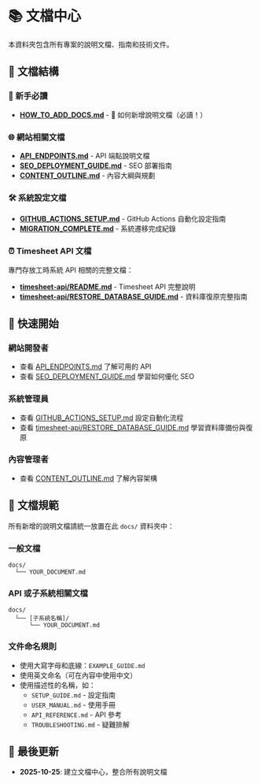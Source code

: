 # 📚 文檔中心

本資料夾包含所有專案的說明文檔、指南和技術文件。

## 📂 文檔結構

### 📖 新手必讀

- **[HOW_TO_ADD_DOCS.md](./HOW_TO_ADD_DOCS.md)** - 📝 如何新增說明文檔（必讀！）

### 🌐 網站相關文檔

- **[API_ENDPOINTS.md](./API_ENDPOINTS.md)** - API 端點說明文檔
- **[SEO_DEPLOYMENT_GUIDE.md](./SEO_DEPLOYMENT_GUIDE.md)** - SEO 部署指南
- **[CONTENT_OUTLINE.md](./CONTENT_OUTLINE.md)** - 內容大綱與規劃

### 🛠️ 系統設定文檔

- **[GITHUB_ACTIONS_SETUP.md](./GITHUB_ACTIONS_SETUP.md)** - GitHub Actions 自動化設定指南
- **[MIGRATION_COMPLETE.md](./MIGRATION_COMPLETE.md)** - 系統遷移完成紀錄

### ⏰ Timesheet API 文檔

專門存放工時系統 API 相關的完整文檔：

- **[timesheet-api/README.md](./timesheet-api/README.md)** - Timesheet API 完整說明
- **[timesheet-api/RESTORE_DATABASE_GUIDE.md](./timesheet-api/RESTORE_DATABASE_GUIDE.md)** - 資料庫復原完整指南

## 🚀 快速開始

### 網站開發者
- 查看 [API_ENDPOINTS.md](./API_ENDPOINTS.md) 了解可用的 API
- 查看 [SEO_DEPLOYMENT_GUIDE.md](./SEO_DEPLOYMENT_GUIDE.md) 學習如何優化 SEO

### 系統管理員
- 查看 [GITHUB_ACTIONS_SETUP.md](./GITHUB_ACTIONS_SETUP.md) 設定自動化流程
- 查看 [timesheet-api/RESTORE_DATABASE_GUIDE.md](./timesheet-api/RESTORE_DATABASE_GUIDE.md) 學習資料庫備份與復原

### 內容管理者
- 查看 [CONTENT_OUTLINE.md](./CONTENT_OUTLINE.md) 了解內容架構

## 📝 文檔規範

所有新增的說明文檔請統一放置在此 `docs/` 資料夾中：

### 一般文檔
```
docs/
  └── YOUR_DOCUMENT.md
```

### API 或子系統相關文檔
```
docs/
  └── [子系統名稱]/
      └── YOUR_DOCUMENT.md
```

### 文件命名規則
- 使用大寫字母和底線：`EXAMPLE_GUIDE.md`
- 使用英文命名（可在內容中使用中文）
- 使用描述性的名稱，如：
  - `SETUP_GUIDE.md` - 設定指南
  - `USER_MANUAL.md` - 使用手冊
  - `API_REFERENCE.md` - API 參考
  - `TROUBLESHOOTING.md` - 疑難排解

## 🔄 最後更新

- **2025-10-25**: 建立文檔中心，整合所有說明文檔

